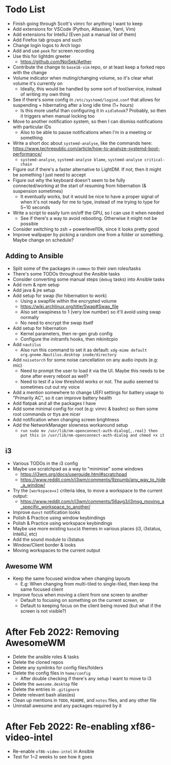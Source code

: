 # Todo List

* Finish going through Scott's vimrc for anything I want to keep
* Add extensions for VSCode (Python, Atlassian, Yaml, Vim)
* Add extensions for IntelliJ (Even just a manual list of them)
* Add Firefox tab groups and such
* Change login logos to Arch logo
* Add and use `peek` for screen recording
* Use this for lightdm greeter
  * https://github.com/NoiSek/Aether
* Contribute the change to `base16-vim` repo, or at least keep a forked repo with the change
* Volume indicator when muting/changing volume, so it's clear what volume it's currently on
  * Ideally, this would be handled by some sort of tool/service, instead of writing my own thing
* See if there's some config in `/etc/systemd/logind.conf` that allows for suspending + hibernating after a long idle time (1+ hours)
  * Is this more useful than configuring it in `xidlehook`? Probably, so then it triggers when manual locking too
* Move to another notification system, so then I can dismiss notifications with particular IDs
  * Also to be able to pause notifications when I'm in a meeting or something
* Write a short doc about `systemd-analyse`, like the commands here: https://www.techrepublic.com/article/how-to-analyze-systemd-boot-performance/
  * `systemd-analyse`, `systemd-analyse blame`, `systemd-analyse critical-chain`
* Figure out if there's a faster alternative to LightDM. If not, then it might be something I just need to accept
* Figure out why the keyboard doesn't seem to be fully connected/working at the start of resuming from hibernation (& suspension sometimes)
  * It eventually works, but it would be nice to have a proper signal of when it's not ready for me to type, instead of me trying to type for 5~10 seconds
* Write a script to easily turn on/off the GPU, so I can use it when needed
  * See if there's a way to avoid rebooting. Otherwise it might not be possible
* Consider switching to zsh + powerlevel10k, since it looks pretty good
* Improve wallpaper by picking a random one from a folder or something. Maybe change on schedule?

## Adding to Ansible

* Split some of the packages in `common` to their own roles/tasks
* There's some TODOs throughout the Ansible tasks
* Consider converting some manual steps (`debug` tasks) into Ansible tasks
* Add nvm & npm setup
* Add java & jre setup
* Add setup for swap (for hibernation to work)
  * Using a swapfile within the encrypted volume
  * https://wiki.archlinux.org/title/Swap#Swap_file
  * Also set swapiness to 1 (very low number) so it'll avoid using swap normally
  * No need to encrypt the swap itself
* Add setup for hibernation
  * Kernel parameters, then re-gen grub config
  * Configure the initramfs hooks, then mkinitcpio
* Add `nautilus`
  * Also run this command to set it as default: `xdg-mime default org.gnome.Nautilus.desktop inode/directory`
* Add `noisetorch` for some noise cancellation on any audio inputs (e.g: mic)
  * Need to prompt the user to load it via the UI. Maybe this needs to be done after every reboot as well?
  * Need to test if a low threshold works or not. The audio seemed to sometimes cut out my voice
* Add a mention somewhere to change UEFI settings for battery usage to "Primarily AC", so it can improve battery health
* Add flatpak and all the packages I have
* Add some minimal config for root (e.g: vimrc & bashrc) so then some root commands or ttys are nicer
* Add notification when changing screen brightness
* Add the NetworkManager slowness workaround setup
  * `run sudo mv /usr/lib/nm-openconnect-auth-dialog{,.real} then put this in /usr/lib/nm-openconnect-auth-dialog and chmod +x it`

## i3

* Various TODOs in the i3 config
* Maybe use scratchpad as a way to "minimise" some windows
  * https://i3wm.org/docs/userguide.html#scratchpad
  * https://www.reddit.com/r/i3wm/comments/9zpumb/any_way_to_hide_a_window/
* Try the `[workspace=x]` criteria idea, to move a workspace to the current output:
  * https://www.reddit.com/r/i3wm/comments/56ayg3/i3msg_moving_a_specific_workspace_to_another/
* Improve `dunst` notification looks
* Polish & Practice using window keybindings
* Polish & Practice using workspace keybindings
* Maybe use more existing `base16` themes in various places (i3, i3status, IntelliJ, etc)
* Add the sound module to i3status
* Window/Client border & looks
* Moving workspaces to the current output

## Awesome WM

* Keep the same focused window when changing layouts
  * E.g: When changing from multi-tiled to single-tiled, then keep the same focused client
* Improve focus when moving a client from one screen to another
  * Default to focusing on something on the current screen, or
  * Default to keeping focus on the client being moved (but what if the screen is not visible?)

# After Feb 2022: Removing AwesomeWM

* Delete the ansible roles & tasks
* Delete the cloned repos
* Delete any symlinks for config files/folders
* Delete the config files in `home/config`
  * After double checking if there's any setup I want to move to i3
* Delete the `awesome.desktop` file
* Delete the entries in `.gitignore`
* Delete relevant bash alias(es)
* Clean up mentions in `TODO`, `README`, and `notes` files, and any other file
* Uninstall awesome and any packages required by it

# After Feb 2022: Re-enabling xf86-video-intel

* Re-enable `xf86-video-intel` in Ansible
* Test for 1~2 weeks to see how it goes
